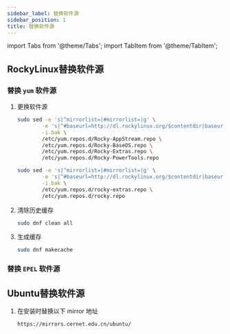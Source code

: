 ```yaml
---
sidebar_label: 替换软件源
sidebar_position: 1
title: 替换软件源
---
```


import Tabs from '@theme/Tabs';
import TabItem from '@theme/TabItem';

## RockyLinux替换软件源

### 替换 `yum` 软件源

1. 更换软件源
    <Tabs>
    <TabItem value='RockyLinux8' label='RockyLinux8' default>

    ```bash
    sudo sed -e 's|^mirrorlist=|#mirrorlist=|g' \
            -e 's|^#baseurl=http://dl.rockylinux.org/$contentdir|baseurl=https://mirrors.cernet.edu.cn/rocky|g' \
            -i.bak \
            /etc/yum.repos.d/Rocky-AppStream.repo \
            /etc/yum.repos.d/Rocky-BaseOS.repo \
            /etc/yum.repos.d/Rocky-Extras.repo \
            /etc/yum.repos.d/Rocky-PowerTools.repo
    ```
    </TabItem>
    <TabItem value='RockyLinux9' label='RockyLinux9' default>

    ```bash
    sudo sed -e 's|^mirrorlist=|#mirrorlist=|g' \
            -e 's|^#baseurl=http://dl.rockylinux.org/$contentdir|baseurl=https://mirrors.cernet.edu.cn/rocky|g' \
            -i.bak \
            /etc/yum.repos.d/rocky-extras.repo \
            /etc/yum.repos.d/rocky.repo
    ```
    </TabItem>
    </Tabs>

2. 清除历史缓存
    ```bash
    sudo dnf clean all
    ```

3. 生成缓存
    ```bash
    sudo dnf makecache
    ```

### 替换 `EPEL` 软件源

## Ubuntu替换软件源

1. 在安装时替换以下 mirror 地址

    ```
    https://mirrors.cernet.edu.cn/ubuntu/
    ```